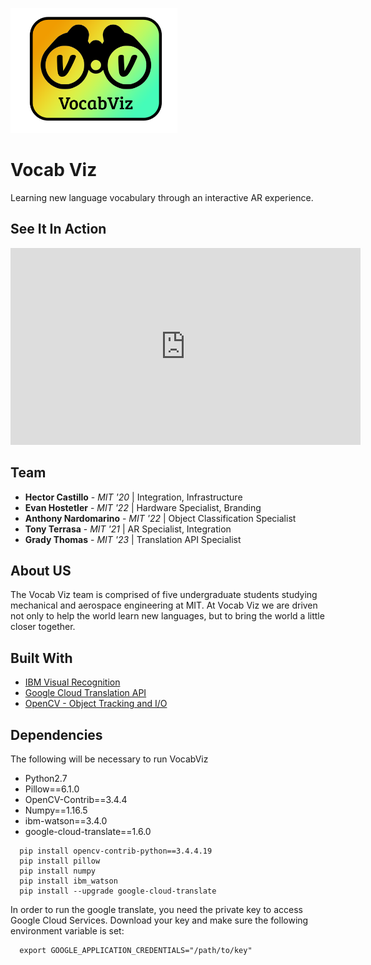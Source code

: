 <img src="VocabViz.png" alt="Logo"
	title="Vocab Viz" height="200" />
# Vocab Viz

Learning new language vocabulary through an interactive AR experience.

## See It In Action
<iframe width="560" height="315" src="https://www.youtube.com/embed/15p8nqRELFA" frameborder="0" allow="accelerometer; autoplay; encrypted-media; gyroscope; picture-in-picture" allowfullscreen></iframe>

## Team

* **Hector Castillo** - *MIT '20* | Integration, Infrastructure
* **Evan Hostetler** - *MIT '22* | Hardware Specialist, Branding
* **Anthony Nardomarino** - *MIT '22* | Object Classification Specialist
* **Tony Terrasa** - *MIT '21* | AR Specialist, Integration
* **Grady Thomas** - *MIT '23* | Translation API Specialist

## About US

The Vocab Viz team is comprised of five undergraduate students studying mechanical and aerospace engineering at MIT. At Vocab Viz we are driven not only to help the world learn new languages, but to bring the world a little closer together. 

## Built With

* [IBM Visual Recognition](https://cloud.ibm.com/catalog/services/visual-recognition)
* [Google Cloud Translation API](https://cloud.google.com/translate/?utm_source=google&utm_medium=cpc&utm_campaign=na-US-all-en-dr-bkws-all-all-trial-e-dr-1007179&utm_content=text-ad-none-any-DEV_c-CRE_297670894993-ADGP_Hybrid+%7C+AW+SEM+%7C+BKWS+%7C+US+%7C+en+%7C+EXA+~+ML/AI+~+Translation+API+~+google+cloud+translate-KWID_43700037004364741-kwd-166600839370&utm_term=KW_google%20cloud%20translate-ST_google+cloud+translate&gclid=Cj0KCQjwn_LrBRD4ARIsAFEQFKue6OWXW_-XTgIPRACTeE5FLx12wreHO63RJapJ-rZMMRt2lUtndhgaAvfXEALw_wcB)
* [OpenCV - Object Tracking and I/O](https://https://opencv.org/)


## Dependencies
The following will be necessary to run VocabViz

- Python2.7
- Pillow==6.1.0
- OpenCV-Contrib==3.4.4
- Numpy==1.16.5
- ibm-watson==3.4.0
- google-cloud-translate==1.6.0

```
  pip install opencv-contrib-python==3.4.4.19  
  pip install pillow
  pip install numpy
  pip install ibm_watson
  pip install --upgrade google-cloud-translate
```

In order to run the google translate, you need the private key to access Google Cloud Services. Download your key and make sure the following environment variable is set:
```
  export GOOGLE_APPLICATION_CREDENTIALS="/path/to/key"
```







